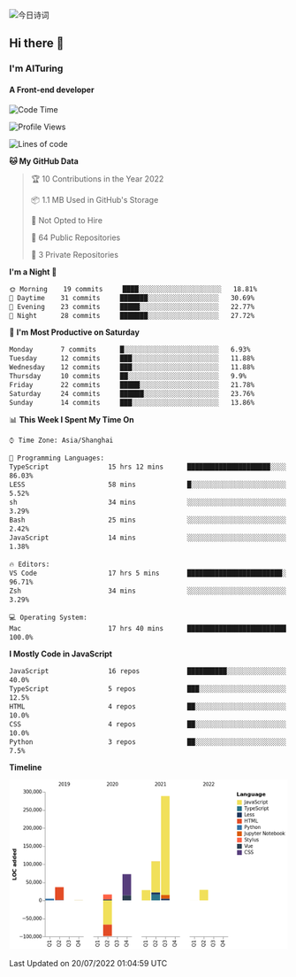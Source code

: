 <img alt="今日诗词" src="https://v2.jinrishici.com/one.svg?font-size=30&spacing=2&color=skyblue" style="max-width:100%; display: block; margin: 0 auto;">

## Hi there 👋
### I'm AITuring
#### A Front-end developer

<!-- <img src="./dhx.gif" width="400px"/> -->

<!--START_SECTION:waka-->
![Code Time](http://img.shields.io/badge/Code%20Time-3%2C591%20hrs-blue)

![Profile Views](http://img.shields.io/badge/Profile%20Views-14-blue)

![Lines of code](https://img.shields.io/badge/From%20Hello%20World%20I%27ve%20Written-486%20Thousand%20lines%20of%20code-blue)

**🐱 My GitHub Data** 

> 🏆 10 Contributions in the Year 2022
 > 
> 📦 1.1 MB Used in GitHub's Storage 
 > 
> 🚫 Not Opted to Hire
 > 
> 📜 64 Public Repositories 
 > 
> 🔑 3 Private Repositories  
 > 
**I'm a Night 🦉** 

```text
🌞 Morning    19 commits     ████░░░░░░░░░░░░░░░░░░░░░   18.81% 
🌆 Daytime    31 commits     ███████░░░░░░░░░░░░░░░░░░   30.69% 
🌃 Evening    23 commits     █████░░░░░░░░░░░░░░░░░░░░   22.77% 
🌙 Night      28 commits     ███████░░░░░░░░░░░░░░░░░░   27.72%

```
📅 **I'm Most Productive on Saturday** 

```text
Monday       7 commits      █░░░░░░░░░░░░░░░░░░░░░░░░   6.93% 
Tuesday      12 commits     ███░░░░░░░░░░░░░░░░░░░░░░   11.88% 
Wednesday    12 commits     ███░░░░░░░░░░░░░░░░░░░░░░   11.88% 
Thursday     10 commits     ██░░░░░░░░░░░░░░░░░░░░░░░   9.9% 
Friday       22 commits     █████░░░░░░░░░░░░░░░░░░░░   21.78% 
Saturday     24 commits     ██████░░░░░░░░░░░░░░░░░░░   23.76% 
Sunday       14 commits     ███░░░░░░░░░░░░░░░░░░░░░░   13.86%

```


📊 **This Week I Spent My Time On** 

```text
⌚︎ Time Zone: Asia/Shanghai

💬 Programming Languages: 
TypeScript               15 hrs 12 mins      █████████████████████░░░░   86.03% 
LESS                     58 mins             █░░░░░░░░░░░░░░░░░░░░░░░░   5.52% 
sh                       34 mins             ░░░░░░░░░░░░░░░░░░░░░░░░░   3.29% 
Bash                     25 mins             ░░░░░░░░░░░░░░░░░░░░░░░░░   2.42% 
JavaScript               14 mins             ░░░░░░░░░░░░░░░░░░░░░░░░░   1.38%

🔥 Editors: 
VS Code                  17 hrs 5 mins       ████████████████████████░   96.71% 
Zsh                      34 mins             ░░░░░░░░░░░░░░░░░░░░░░░░░   3.29%

💻 Operating System: 
Mac                      17 hrs 40 mins      █████████████████████████   100.0%

```

**I Mostly Code in JavaScript** 

```text
JavaScript               16 repos            ██████████░░░░░░░░░░░░░░░   40.0% 
TypeScript               5 repos             ███░░░░░░░░░░░░░░░░░░░░░░   12.5% 
HTML                     4 repos             ██░░░░░░░░░░░░░░░░░░░░░░░   10.0% 
CSS                      4 repos             ██░░░░░░░░░░░░░░░░░░░░░░░   10.0% 
Python                   3 repos             ██░░░░░░░░░░░░░░░░░░░░░░░   7.5%

```


**Timeline**

![Chart not found](https://raw.githubusercontent.com/AITuring/AITuring/main/charts/bar_graph.png) 


 Last Updated on 20/07/2022 01:04:59 UTC
<!--END_SECTION:waka-->


